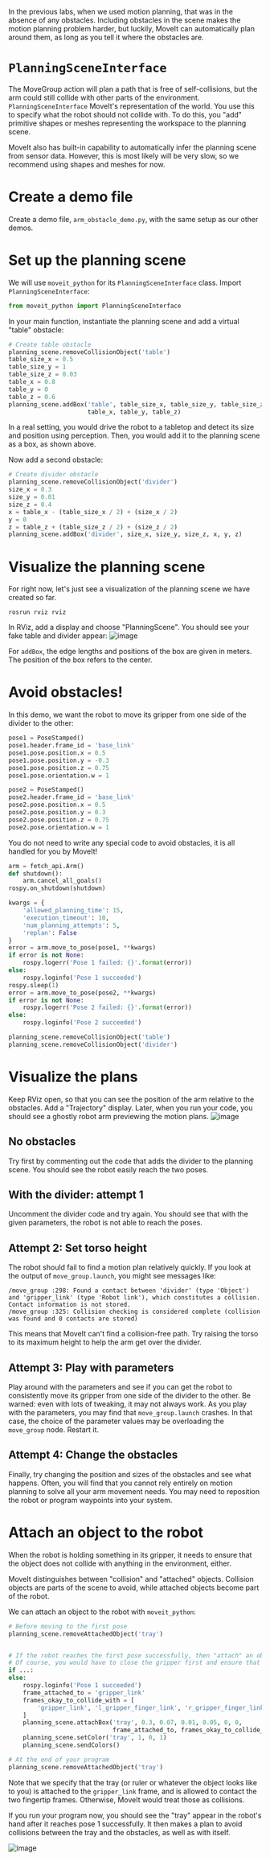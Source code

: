 In the previous labs, when we used motion planning, that was in the absence of any obstacles.
Including obstacles in the scene makes the motion planning problem harder, but luckily, MoveIt can automatically plan around them, as long as you tell it where the obstacles are.

# `PlanningSceneInterface`
The MoveGroup action will plan a path that is free of self-collisions, but the arm could still collide with other parts of the environment.
`PlanningSceneInterface` MoveIt's representation of the world.
You use this to specify what the robot should not collide with.
To do this, you "add" primitive shapes or meshes representing the workspace to the planning scene.

MoveIt also has built-in capability to automatically infer the planning scene from sensor data.
However, this is most likely will be very slow, so we recommend using shapes and meshes for now.

# Create a demo file
Create a demo file, `arm_obstacle_demo.py`, with the same setup as our other demos.

# Set up the planning scene
We will use `moveit_python` for its `PlanningSceneInterface` class.
Import `PlanningSceneInterface`:
```py
from moveit_python import PlanningSceneInterface
```

In your main function, instantiate the planning scene and add a virtual "table" obstacle:
```py
# Create table obstacle
planning_scene.removeCollisionObject('table')
table_size_x = 0.5
table_size_y = 1
table_size_z = 0.03
table_x = 0.8
table_y = 0
table_z = 0.6
planning_scene.addBox('table', table_size_x, table_size_y, table_size_z,
                      table_x, table_y, table_z)
```

In a real setting, you would drive the robot to a tabletop and detect its size and position using perception.
Then, you would add it to the planning scene as a box, as shown above.

Now add a second obstacle:
```py
# Create divider obstacle
planning_scene.removeCollisionObject('divider')
size_x = 0.3 
size_y = 0.01
size_z = 0.4 
x = table_x - (table_size_x / 2) + (size_x / 2)
y = 0 
z = table_z + (table_size_z / 2) + (size_z / 2)
planning_scene.addBox('divider', size_x, size_y, size_z, x, y, z)
```

# Visualize the planning scene
For right now, let's just see a visualization of the planning scene we have created so far.
```
rosrun rviz rviz
```

In RViz, add a display and choose "PlanningScene".
You should see your fake table and divider appear:
![image](https://cloud.githubusercontent.com/assets/1175286/25373439/7f507f96-294e-11e7-93c7-7badc060b6c1.png)

For `addBox`, the edge lengths and positions of the box are given in meters.
The position of the box refers to the center.

# Avoid obstacles!
In this demo, we want the robot to move its gripper from one side of the divider to the other:
```py
pose1 = PoseStamped()
pose1.header.frame_id = 'base_link'
pose1.pose.position.x = 0.5
pose1.pose.position.y = -0.3
pose1.pose.position.z = 0.75
pose1.pose.orientation.w = 1

pose2 = PoseStamped()
pose2.header.frame_id = 'base_link'
pose2.pose.position.x = 0.5
pose2.pose.position.y = 0.3
pose2.pose.position.z = 0.75
pose2.pose.orientation.w = 1
```

You do not need to write any special code to avoid obstacles, it is all handled for you by MoveIt!
```py
arm = fetch_api.Arm()
def shutdown():
    arm.cancel_all_goals()
rospy.on_shutdown(shutdown)

kwargs = {
    'allowed_planning_time': 15,
    'execution_timeout': 10,
    'num_planning_attempts': 5,
    'replan': False
}
error = arm.move_to_pose(pose1, **kwargs)
if error is not None:
    rospy.logerr('Pose 1 failed: {}'.format(error))
else:
    rospy.loginfo('Pose 1 succeeded')
rospy.sleep(1)
error = arm.move_to_pose(pose2, **kwargs)
if error is not None:
    rospy.logerr('Pose 2 failed: {}'.format(error))
else:
    rospy.loginfo('Pose 2 succeeded')

planning_scene.removeCollisionObject('table')
planning_scene.removeCollisionObject('divider')
```

# Visualize the plans
Keep RViz open, so that you can see the position of the arm relative to the obstacles.
Add a "Trajectory" display.
Later, when you run your code, you should see a ghostly robot arm previewing the motion plans.
![image](https://cloud.githubusercontent.com/assets/1175286/25377906/ac5cced6-295d-11e7-9660-6c1941eda633.png)

## No obstacles
Try first by commenting out the code that adds the divider to the planning scene.
You should see the robot easily reach the two poses.

## With the divider: attempt 1
Uncomment the divider code and try again.
You should see that with the given parameters, the robot is not able to reach the poses.

## Attempt 2: Set torso height
The robot should fail to find a motion plan relatively quickly.
If you look at the output of `move_group.launch`, you might see messages like:
```
/move_group :298: Found a contact between 'divider' (type 'Object') and 'gripper_link' (type 'Robot link'), which constitutes a collision. Contact information is not stored.
/move_group :325: Collision checking is considered complete (collision was found and 0 contacts are stored)
```

This means that MoveIt can't find a collision-free path.
Try raising the torso to its maximum height to help the arm get over the divider.

## Attempt 3: Play with parameters
Play around with the parameters and see if you can get the robot to consistently move its gripper from one side of the divider to the other.
Be warned: even with lots of tweaking, it may not always work.
As you play with the parameters, you may find that `move_group.launch` crashes.
In that case, the choice of the parameter values may be overloading the `move_group` node.
Restart it.

## Attempt 4: Change the obstacles
Finally, try changing the position and sizes of the obstacles and see what happens.
Often, you will find that you cannot rely entirely on motion planning to solve all your arm movement needs.
You may need to reposition the robot or program waypoints into your system.

# Attach an object to the robot
When the robot is holding something in its gripper, it needs to ensure that the object does not collide with anything in the environment, either.

MoveIt distinguishes between "collision" and "attached" objects.
Collision objects are parts of the scene to avoid, while attached objects become part of the robot.

We can attach an object to the robot with `moveit_python`:
```py
# Before moving to the first pose
planning_scene.removeAttachedObject('tray')


# If the robot reaches the first pose successfully, then "attach" an object there
# Of course, you would have to close the gripper first and ensure that you grasped the object properly
if ...:
else:
    rospy.loginfo('Pose 1 succeeded')
    frame_attached_to = 'gripper_link'
    frames_okay_to_collide_with = [
        'gripper_link', 'l_gripper_finger_link', 'r_gripper_finger_link'
    ]
    planning_scene.attachBox('tray', 0.3, 0.07, 0.01, 0.05, 0, 0,
                             frame_attached_to, frames_okay_to_collide_with)
    planning_scene.setColor('tray', 1, 0, 1)
    planning_scene.sendColors()

# At the end of your program
planning_scene.removeAttachedObject('tray')
```

Note that we specify that the tray (or ruler or whatever the object looks like to you) is attached to the `gripper_link` frame, and is allowed to contact the two fingertip frames.
Otherwise, MoveIt would treat those as collisions.

If you run your program now, you should see the "tray" appear in the robot's hand after it reaches pose 1 successfully.
It then makes a plan to avoid collisions between the tray and the obstacles, as well as with itself.

![image](https://cloud.githubusercontent.com/assets/1175286/25379481/07923f8a-2962-11e7-8eab-8995f15d6536.png)